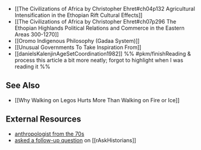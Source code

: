 - [[The Civilizations of Africa by Christopher Ehret#ch04p132 Agricultural Intensification in the Ethopian Rift Cultural Effects]]
- [[The Civilizations of Africa by Christopher Ehret#ch07p296 The Ethopian Highlands Political Relations and Commerce in the Eastern Areas 300-1270]]
- [[Oromo Indigenous Philosophy (Gadaa System)]]
- [[Unusual Governments To Take Inspiration From]]
- [[danielsKalenjinAgeSetCoordination1982]] %% #pkm/finishReading & process this article a bit more neatly; forgot to highlight when I was reading it %%

## See Also
- [[Why Walking on Legos Hurts More Than Walking on Fire or Ice]]

## External Resources
- [anthropologist from the 70s](https://www.danielsanthropology.com/papers/ageset2/KalenjinAgeSetCoordination.html) 
- [asked a follow-up question](https://www.reddit.com/r/AskHistorians/comments/mpq1jt/how_did_agesets_work_to_encourage_cooperation_in/) on [[rAskHistorians]]